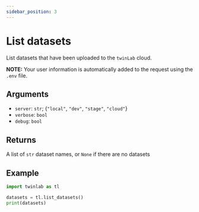 ```yaml
---
sidebar_position: 3
---
```


# List datasets

List datasets that have been uploaded to the `twinLab` cloud.

**NOTE:** Your user information is automatically added to the request using the `.env` file.

## Arguments

- `server`: `str`; {`"local"`, `"dev"`, `"stage"`, `"cloud"`}
- `verbose`: `bool`
- `debug`: `bool`

## Returns

A list of `str` dataset names, or `None` if there are no datasets

## Example

```python
import twinlab as tl

datasets = tl.list_datasets()
print(datasets)
```
